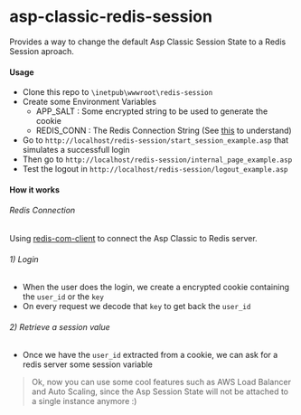 ﻿# asp-classic-redis-session

Provides a way to change the default Asp Classic Session State to a Redis Session aproach.


#### Usage

- Clone this repo to `\inetpub\wwwroot\redis-session`
- Create some Environment Variables
    - APP_SALT : Some encrypted string to be used to generate the cookie
    - REDIS_CONN : The Redis Connection String (See [this](https://stackexchange.github.io/StackExchange.Redis/Configuration.html#basic-configuration-strings) to understand)
- Go to `http://localhost/redis-session/start_session_example.asp` that simulates a successfull login
- Then go to `http://localhost/redis-session/internal_page_example.asp`
- Test the logout in `http://localhost/redis-session/logout_example.asp`


#### How it works

###### Redis Connection
Using [redis-com-client](https://github.com/MaiaVinicius/redis-com-client) to connect the Asp Classic to Redis server.


###### 1) Login
- When the user does the login, we create a encrypted cookie containing the `user_id` or the `key`
- On every request we decode that `key` to get back the `user_id`


###### 2) Retrieve a session value
- Once we have the `user_id` extracted from a cookie, we can ask for a redis server some session variable

> Ok, now you can use some cool features such as AWS Load Balancer and Auto Scaling, since the Asp Session State will not be attached to a single instance anymore :)
